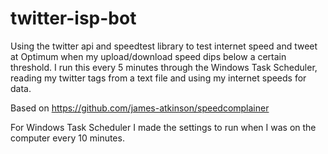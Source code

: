 # twitter-isp-bot

Using the twitter api and speedtest library to test internet speed and tweet at Optimum when my upload/download speed dips below a certain threshold. I run this every 5 minutes through the Windows Task Scheduler, reading my twitter tags from a text file and using my internet speeds for data.

Based on https://github.com/james-atkinson/speedcomplainer

For Windows Task Scheduler I made the settings to run when I was on the computer every 10 minutes.


